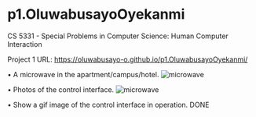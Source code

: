 # p1.OluwabusayoOyekanmi
CS 5331 - Special Problems in Computer Science: Human Computer Interaction

Project 1 URL: https://oluwabusayo-o.github.io/p1.OluwabusayoOyekanmi/


• A microwave in the apartment/campus/hotel.
![microwave](https://user-images.githubusercontent.com/78665905/107136635-cc960b80-68ca-11eb-971d-b69532c44266.jpeg)

•	Photos of the control interface.
![microwave](https://user-images.githubusercontent.com/78665905/107136635-cc960b80-68ca-11eb-971d-b69532c44266.jpeg)

•	Show a gif image of the control interface in operation.
DONE

